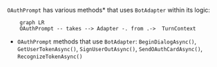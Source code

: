 `OAuthPrompt` has various methods* that uses `BotAdapter` within its logic:
```mermaid
    graph LR
    OAuthPrompt -- takes --> Adapter -. from .->  TurnContext
```
* `OAuthPrompt` methods that use `BotAdapter`: `BeginDialogAsync()`, `GetUserTokenAsync()`, `SignUserOutAsync()`, `SendOAuthCardAsync()`, `RecognizeTokenAsync()`